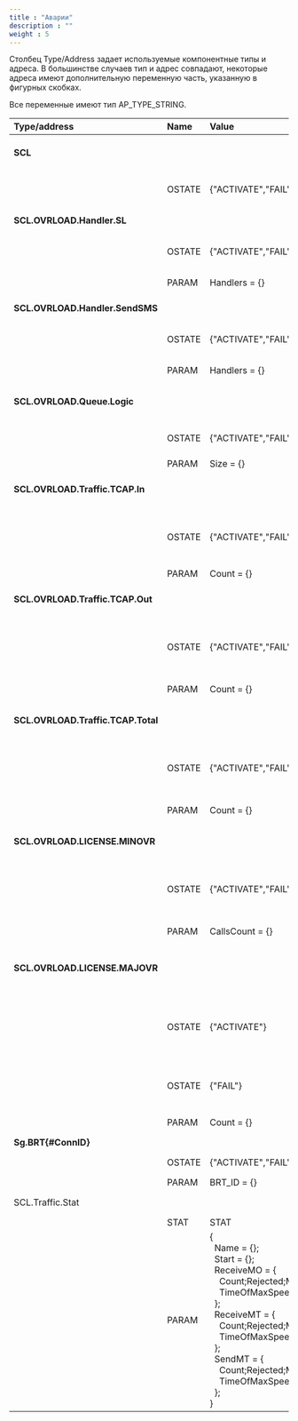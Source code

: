 ```yaml
---
title : "Аварии"
description : ""
weight : 5
---
```


Столбец Type/Address задает используемые компонентные типы и адреса. В большинстве случаев тип и адрес совпадают, некоторые адреса имеют дополнительную переменную часть, указанную в фигурных скобках.

Все переменные имеют тип AP_TYPE_STRING.

|Type/address|Name|Value|Description|
|:-----------|:---|:----|:----------|
|**SCL**|||**Общее состояние приложения Protei SC_Lite** 
||OSTATE|{"ACTIVATE","FAIL"}|Оперативное состояние приложения|
|**SCL.OVRLOAD.Handler.SL**|||**Перегрузка занятых логик**|
||OSTATE|{"ACTIVATE","FAIL"}|Активация/деактивация перегрузки| 
||PARAM|Handlers = {}|Количество занятых логик|
|**SCL.OVRLOAD.Handler.SendSMS**|||**Перегрузка занятых SendSMS–логик**|
||OSTATE|{"ACTIVATE","FAIL"}|Активация/деактивация перегрузки|
||PARAM|Handlers = {}|Количество занятых логик SendSMS|
|**SCL.OVRLOAD.Queue.Logic**|||**Превышение внутренних очередей примитивов**|
||OSTATE|{"ACTIVATE","FAIL"}|Активация/деактивация превышения|
||PARAM|Size = {}|Размер очереди|
|**SCL.OVRLOAD.Traffic.TCAP.In**|||**Превышение входящего TCAP-трафика**|
||OSTATE|{"ACTIVATE","FAIL"}|Превышение ограничения InThreshold зафиксировано/не зафиксировано|
||PARAM|Count = {}|Величина InThreshold|
|**SCL.OVRLOAD.Traffic.TCAP.Out**|||**Превышение исходящего TCAP-трафика**|
||OSTATE|{"ACTIVATE","FAIL"}|Превышение ограничения OutThreshold зафиксировано/не зафиксировано|
||PARAM|Count = {}|Величина OutThreshold|
|**SCL.OVRLOAD.Traffic.TCAP.Total**|||**Превышение суммарного TCAP-трафика**|
||OSTATE|{"ACTIVATE","FAIL"}|Превышение ограничения TotalThreshold зафиксировано/не зафиксировано|
||PARAM|Count = {}|Величина TotalThreshold|
|**SCL.OVRLOAD.LICENSE.MINOVR**|||**Превышение ограничений лицензии**|
||OSTATE|{"ACTIVATE","FAIL"}|Превышение ограничения TrafficNominal зафиксировано/не зафиксировано|
||PARAM|CallsCount = {}|Величина TrafficNominal|
|**SCL.OVRLOAD.LICENSE.MAJOVR**|||**Превышение ограничений лицензии в течение длительного времени**|
||OSTATE|{"ACTIVATE"}|Постоянное превышение ограничения в течение TrafficThresholdInterval зафиксировано|
||OSTATE|{"FAIL"}|Превышение ограничения в течение CheckInterval не зафиксировано|
||PARAM|Count = {}|Величина TrafficThresholdInterval|
|**Sg.BRT{#ConnID}**|||Общее состояние BRT|
||OSTATE|{"ACTIVATE","FAIL"}|Соединение активно/не активно|
||PARAM|BRT_ID = {}|Идентификатор BRT|
|SCL.Traffic.Stat|||Статистика обработанных SMS|
||STAT|STAT|Статистика|
||PARAM|{<br>&nbsp;&nbsp;Name = {};<br>&nbsp;&nbsp;Start = {};<br>&nbsp;&nbsp;ReceiveMO = {<br>&nbsp;&nbsp;&nbsp;&nbsp;Count;Rejected;MaxSpeed;<br>&nbsp;&nbsp;&nbsp;&nbsp;TimeOfMaxSpeed;<br>&nbsp;&nbsp;};<br>&nbsp;&nbsp;ReceiveMT = {<br>&nbsp;&nbsp;&nbsp;&nbsp;Count;Rejected;MaxSpeed;<br>&nbsp;&nbsp;&nbsp;&nbsp;TimeOfMaxSpeed;<br>&nbsp;&nbsp;};<br>&nbsp;&nbsp;SendMT = {<br>&nbsp;&nbsp;&nbsp;&nbsp;Count;Rejected;MaxSpeed;<br>&nbsp;&nbsp;&nbsp;&nbsp;TimeOfMaxSpeed;<br>&nbsp;&nbsp;};<br>}|Значение статистики|
